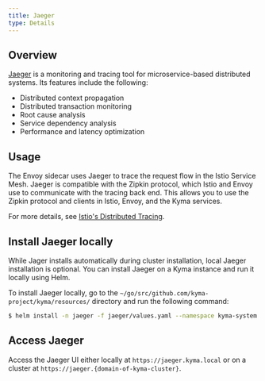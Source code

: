 ```yaml
---
title: Jaeger
type: Details
---
```


## Overview
[Jaeger](http://jaeger.readthedocs.io/en/latest/) is a monitoring and tracing tool for microservice-based distributed systems. Its features include the following:

- Distributed context propagation
- Distributed transaction monitoring
- Root cause analysis
- Service dependency analysis
- Performance and latency optimization

## Usage 

The Envoy sidecar uses Jaeger to trace the request flow in the Istio Service Mesh. Jaeger is compatible with the Zipkin protocol, which Istio and Envoy use to communicate with the tracing back end. This allows you to use the Zipkin protocol and clients in Istio, Envoy, and the Kyma services.

For more details, see [Istio's Distributed Tracing](https://istio.io/docs/tasks/telemetry/distributed-tracing.html).

## Install Jaeger locally
While Jager installs automatically during cluster installation, local Jaeger installation is optional. You can install Jaeger on a Kyma instance and run it locally using Helm.

To install Jaeger locally, go to the `~/go/src/github.com/kyma-project/kyma/resources/` directory and run the following command:
```bash
$ helm install -n jaeger -f jaeger/values.yaml --namespace kyma-system --set-string global.domainName=kyma.local --set-string global.isLocalEnv=true jaeger/
```
## Access Jaeger

Access the Jaeger UI either locally at `https://jaeger.kyma.local` or on a cluster at `https://jaeger.{domain-of-kyma-cluster}`. 



